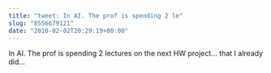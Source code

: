 ```yaml
---
title: "tweet: In AI. The prof is spending 2 le"
slug: "8556679121"
date: "2010-02-02T20:29:19+00:00"
---
```

In AI. The prof is spending 2 lectures  on the next HW project... that I already did...